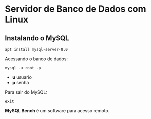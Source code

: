 # Servidor de Banco de Dados com Linux

## **Instalando o MySQL**

    apt install mysql-server-8.0

Acessando o banco de dados:

    mysql -u root -p

- **u** usuario
- **p** senha

Para sair do MySQL:

    exit

**MySQL Bench** é um software para acesso remoto.